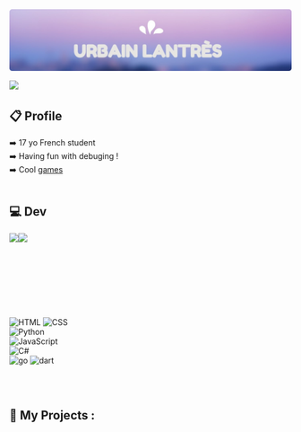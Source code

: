 <img src="https://github.com/UrbsKali/UrbsKali/blob/main/Hello.png"/>

![](https://komarev.com/ghpvc/?username=UrbsKali&color=blue&style=for-the-badge)
## 📋 Profile
➡️ 17 yo French student <br>
➡️ Having fun with debuging ! <br>
➡️ Cool <a href="https://urbskali.itch.io/">games</a> 
<br><br>
## 💻 Dev

<img align="left" src="https://github-readme-stats.vercel.app/api?username=urbskali&hide=issues&show_icons=true&count_private=true&theme=radical&layout=compact"/>
<a href="https://github.com/anuraghazra/github-readme-stats"> <img align="left" src="https://github-readme-stats.vercel.app/api/top-langs/?username=urbskali&hide=html,css&count_private=true&layout=compact"/></a>
<br><br><br><br><br><br><br><br>

![HTML](https://img.shields.io/badge/-HTML-E15622?style=for-the-badge&logo=HTML5&logoColor=white)
![CSS](https://img.shields.io/badge/-CSS-1B7FDE?style=for-the-badge&logo=CSS3&logoColor=white)<br>
![Python](https://img.shields.io/badge/-Python-blue?style=for-the-badge&logo=Python&logoColor=white)<br>
![JavaScript](https://img.shields.io/badge/-JavaScript-E7BA15?style=for-the-badge&logo=JavaScript&logoColor=white)<br>
![C#](https://img.shields.io/badge/-Csharp-darkgreen?style=for-the-badge&logo=Csharp&logoColor=white)<br>
![go](https://img.shields.io/badge/-Go-blue?style=for-the-badge&logo=Go&logoColor=white)
![dart](https://img.shields.io/badge/-Dart-darkblue?style=for-the-badge&logo=Dart&logoColor=white)



<br><br>

## 📂 My Projects :
